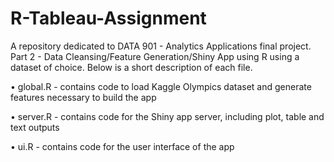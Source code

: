 # R-Tableau-Assignment
A repository dedicated to DATA 901 - Analytics Applications final project. Part 2 - Data Cleansing/Feature Generation/Shiny App using R using a dataset of choice. Below is a short description of each file.

• global.R - contains code to load Kaggle Olympics dataset and generate features necessary to build the app

• server.R - contains code for the Shiny app server, including plot, table and text outputs

• ui.R - contains code for the user interface of the app

